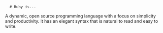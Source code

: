       # Ruby is...

A dynamic, open source programming language with a focus on simplicity and 
productivity. It has an elegant syntax that is natural to read and easy to write. 

    